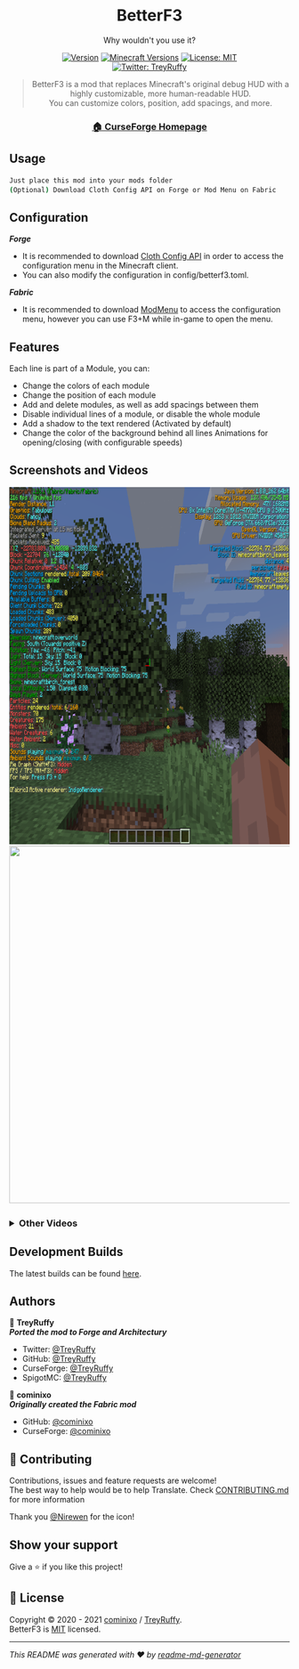 <div style="text-align: center;"><h1 >BetterF3</h1>
<h>Why wouldn't you use it?</h>
<br />

[![Version](https://img.shields.io/badge/dynamic/json?color=ed37aa&label=Version&query=%24%5B%27promos%27%5D%5B%271.17.1-latest%27%5D&url=https%3A%2F%2Fraw.githubusercontent.com%2FTreyRuffy%2FBetterF3%2F1.17.1-Forge%2Fupdate.json?cacheSeconds=2592000)](https://www.curseforge.com/minecraft/mc-mods/betterf3/files)
[![Minecraft Versions](https://img.shields.io/badge/Minecraft-1.16.2--1.17.1+-9450cc)](http://files.minecraftforge.net/)
[![License: MIT](https://img.shields.io/badge/License-MIT-2230f2.svg)](https://github.com/TreyRuffy/BetterF3/blob/1.17.1-Forge/BetterF3-License)
<br/>
[![Twitter: TreyRuffy](https://img.shields.io/twitter/follow/TreyRuffy.svg?style=social)](https://twitter.com/TreyRuffy)

</div>

<blockquote style="text-align: center;">BetterF3 is a mod that replaces Minecraft's original debug HUD 
with a highly customizable, more 
human-readable HUD.<br/>
You can customize colors, position, add spacings, and more.
</blockquote>

<h3 align="center">
<a href="https://www.curseforge.com/minecraft/mc-mods/betterf3/" target="_blank">🏠 CurseForge Homepage</a>
</h3>

## Usage

```sh
Just place this mod into your mods folder
(Optional) Download Cloth Config API on Forge or Mod Menu on Fabric
```

## Configuration
***Forge***
* It is recommended to download [Cloth Config API](https://www.curseforge.com/minecraft/mc-mods/cloth-config-forge/) in
  order to access the configuration menu in the Minecraft client.<br/>
* You can also modify the configuration in config/betterf3.toml.

***Fabric***
* It is recommended to download [ModMenu](https://www.curseforge.com/minecraft/mc-mods/modmenu/) to access the
  configuration menu, however you can use F3+M while in-game to open the menu.

## Features
Each line is part of a Module, you can:
- Change the colors of each module
- Change the position of each module
- Add and delete modules, as well as add spacings between them
- Disable individual lines of a module, or disable the whole module
- Add a shadow to the text rendered (Activated by default)
- Change the color of the background behind all lines
  Animations for opening/closing (with configurable speeds)

## Screenshots and Videos

<img src="docs/readme/readme-image.png" height="642" width="800" alt=""/>

<img src="docs/readme/readme-gif-image.gif" height="642" width="800" alt=""/>

<h3>
<details>
<summary>Other Videos</summary>

<ul>
<li><a href="https://www.youtube.com/watch?v=5lcZ853-jkA&t=349s" target="_blank">Video by Boodlyneck</a>
</li>
</ul>

</details>
</h3>

## Development Builds
The latest builds can be found [here](https://github.com/TreyRuffy/BetterF3/actions). <br/>

## Authors

👤 **TreyRuffy**<br/>
***Ported the mod to Forge and Architectury***

* Twitter: [@TreyRuffy](https://twitter.com/TreyRuffy/)
* GitHub: [@TreyRuffy](https://github.com/TreyRuffy/)
* CurseForge: [@TreyRuffy](https://www.curseforge.com/members/treyruffy/)
* SpigotMC: [@TreyRuffy](https://www.spigotmc.org/members/treyruffy.31262/)

👤 **cominixo**<br/>
***Originally created the Fabric mod***

* GitHub: [@cominixo](https://github.com/cominixo/)
* CurseForge: [@cominixo](https://www.curseforge.com/members/cominixo/)

## 🤝 Contributing

Contributions, issues and feature requests are welcome!<br/>The best way to help would be to help Translate. Check 
[CONTRIBUTING.md](./CONTRIBUTING.md) for more information

Thank you [@Nirewen](https://github.com/Nirewen/) for the icon!

## Show your support

Give a ⭐️ if you like this project!

## 📝 License

Copyright © 2020 - 2021 [cominixo](https://github.com/cominixo/) / [TreyRuffy](https://github.com/TreyRuffy/). <br/>
BetterF3 is [MIT](https://choosealicense.com/licenses/mit/) licensed.

***
_This README was generated with ❤️ by [readme-md-generator](https://github.com/kefranabg/readme-md-generator/)_